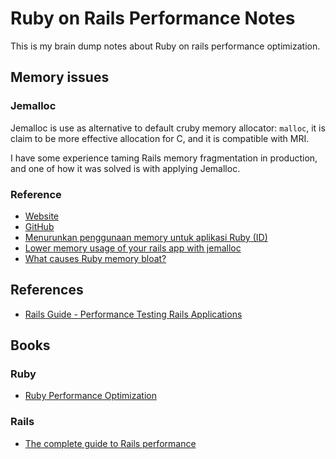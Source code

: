 # Ruby on Rails Performance Notes

This is my brain dump notes about Ruby on rails performance optimization.

## Memory issues

### Jemalloc

Jemalloc is use as alternative to default cruby memory allocator: `malloc`, it is claim to be more effective allocation for C, and it is compatible with MRI.

I have some experience taming Rails memory fragmentation in production, and one of how it was solved is with applying Jemalloc.

### Reference

- [Website](http://jemalloc.net/)
- [GitHub](https://github.com/jemalloc/jemalloc)
- [Menurunkan penggunaan memory untuk aplikasi Ruby (ID)](https://medium.com/binar-academy/menurunkan-penggunaan-memory-untuk-aplikasi-ruby-newbie-friendly-c7b2af11b4a8)
- [Lower memory usage of your rails app with jemalloc](https://bubblin.io/blog/jemalloc)
- [What causes Ruby memory bloat?](https://www.joyfulbikeshedding.com/blog/2019-03-14-what-causes-ruby-memory-bloat.html)


## References

- [Rails Guide - Performance Testing Rails Applications](https://guides.rubyonrails.org/v3.2/performance_testing.html)

## Books

### Ruby

- [Ruby Performance Optimization](https://pragprog.com/titles/adrpo/ruby-performance-optimization/)

### Rails

- [The complete guide to Rails performance](https://www.railsspeed.com/)
